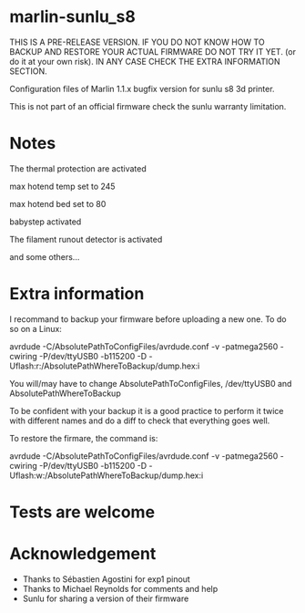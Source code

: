 # marlin-sunlu_s8

THIS IS A PRE-RELEASE VERSION. IF YOU DO NOT KNOW HOW TO BACKUP AND RESTORE YOUR ACTUAL FIRMWARE DO NOT TRY IT YET.
(or do it at your own risk). IN ANY CASE CHECK THE EXTRA INFORMATION SECTION.

Configuration files of Marlin 1.1.x bugfix version for sunlu s8 3d printer.

This is not part of an official firmware check the sunlu warranty limitation.

# Notes

The thermal protection are activated

max hotend temp set to 245

max hotend bed set to 80

babystep activated

The filament runout detector is activated

and some others...

# Extra information

I recommand to backup your firmware before uploading a new one. To do so on a Linux:

avrdude -C/AbsolutePathToConfigFiles/avrdude.conf -v -patmega2560 -cwiring -P/dev/ttyUSB0 -b115200 -D -Uflash:r:/AbsolutePathWhereToBackup/dump.hex:i 

You will/may have to change AbsolutePathToConfigFiles, /dev/ttyUSB0 and AbsolutePathWhereToBackup

To be confident with your backup it is a good practice to perform it twice with different names and do a diff to check that everything goes well.

To restore the firmare, the command is:

avrdude -C/AbsolutePathToConfigFiles/avrdude.conf -v -patmega2560 -cwiring -P/dev/ttyUSB0 -b115200 -D -Uflash:w:/AbsolutePathWhereToBackup/dump.hex:i 

# Tests are welcome

# Acknowledgement

* Thanks to Sébastien Agostini for exp1 pinout
* Thanks to Michael Reynolds for comments and help
* Sunlu for sharing a version of their firmware
